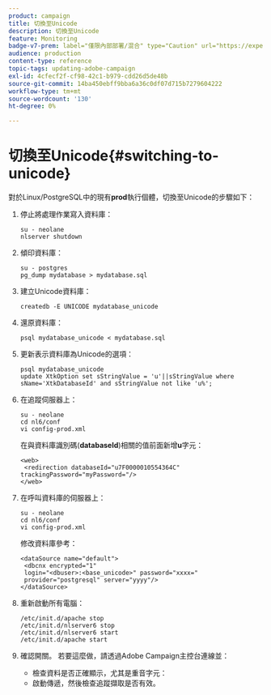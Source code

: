 ```yaml
---
product: campaign
title: 切換至Unicode
description: 切換至Unicode
feature: Monitoring
badge-v7-prem: label="僅限內部部署/混合" type="Caution" url="https://experienceleague.adobe.com/docs/campaign-classic/using/installing-campaign-classic/architecture-and-hosting-models/hosting-models-lp/hosting-models.html?lang=zh-Hant" tooltip="僅適用於內部部署和混合部署"
audience: production
content-type: reference
topic-tags: updating-adobe-campaign
exl-id: 4cfecf2f-cf98-42c1-b979-cdd26d5de48b
source-git-commit: 14ba450ebff9bba6a36c0df07d715b7279604222
workflow-type: tm+mt
source-wordcount: '130'
ht-degree: 0%

---
```


# 切換至Unicode{#switching-to-unicode}



對於Linux/PostgreSQL中的現有&#x200B;**prod**&#x200B;執行個體，切換至Unicode的步驟如下：

1. 停止將處理作業寫入資料庫：

   ```
   su - neolane
   nlserver shutdown
   ```

1. 傾印資料庫：

   ```
   su - postgres
   pg_dump mydatabase > mydatabase.sql
   ```

1. 建立Unicode資料庫：

   ```
   createdb -E UNICODE mydatabase_unicode
   ```

1. 還原資料庫：

   ```
   psql mydatabase_unicode < mydatabase.sql
   ```

1. 更新表示資料庫為Unicode的選項：

   ```
   psql mydatabase_unicode
   update XtkOption set sStringValue = 'u'||sStringValue where sName='XtkDatabaseId' and sStringValue not like 'u%';
   ```

1. 在追蹤伺服器上：

   ```
   su - neolane
   cd nl6/conf
   vi config-prod.xml
   ```

   在與資料庫識別碼(**databaseId**)相關的值前面新增&#x200B;**u**&#x200B;字元：

   ```
   <web>
    <redirection databaseId="u7F0000010554364C" trackingPassword="myPassword="/>
   </web>
   ```

1. 在呼叫資料庫的伺服器上：

   ```
   su - neolane
   cd nl6/conf
   vi config-prod.xml
   ```

   修改資料庫參考：

   ```
   <dataSource name="default">
    <dbcnx encrypted="1" 
    login="<dbuser>:<base_unicode>" password="xxxx="
    provider="postgresql" server="yyyy"/>
   </dataSource>
   ```

1. 重新啟動所有電腦：

   ```
   /etc/init.d/apache stop
   /etc/init.d/nlserver6 stop
   /etc/init.d/nlserver6 start
   /etc/init.d/apache start
   ```

1. 確認開關。 若要這麼做，請透過Adobe Campaign主控台連線並：

   * 檢查資料是否正確顯示，尤其是重音字元：
   * 啟動傳遞，然後檢查追蹤擷取是否有效。
